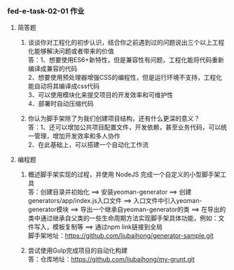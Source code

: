 ### fed-e-task-02-01 作业
1. 简答题
    1. 谈谈你对工程化的初步认识，结合你之前遇到过的问题说出三个以上工程化能够解决问题或者带来的价值  
    答：1、想要使用ES6+新特性，但是兼容性有问题，工程化能将代码重新编译成兼容的代码  
        2、想要使用预处理器增强CSS的编程性，但是运行环境不支持，工程化能自动将其编译成css代码  
        3、可以使用模块化来提交项目的开发效率和可维护性  
        4、部署时自动压缩代码  
    
    2. 你认为脚手架除了为我们创建项目结构，还有什么更深的意义？  
    答：1、还可以增加公共项目配置文件，开发依赖，甚至业务代码，可以统一管理，增加开发效率和多人协作  
        2、在此基础上，可以搭建一个自动化工作流

2. 编程题
    1. 概述脚手架实现的过程，并使用 NodeJS 完成一个自定义的小型脚手架工具  
    答：创建目录并初始化 ==> 安装yeoman-generator ==> 创建generators/app/index.js入口文件 ==> 入口文件中引入yeoman-generator模块 ==> 导出一个继承自yeoman-generator的类 ==> 在导出的类中通过继承自父类的一些生命周期方法实现脚手架具体功能，例如：文件写入，模板复制等 ==> 通过npm link链接到全局  
    脚手架地址：https://github.com/liubaihong/generator-sample.git

    2. 尝试使用Gulp完成项目的自动化构建  
	答：仓库地址：https://github.com/liubaihong/my-grunt.git

